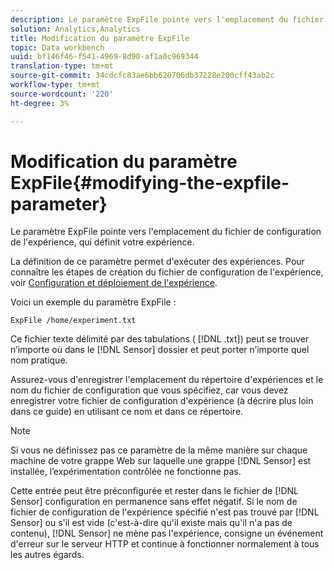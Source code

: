 ```yaml
---
description: Le paramètre ExpFile pointe vers l'emplacement du fichier de configuration de l'expérience, qui définit votre expérience.
solution: Analytics,Analytics
title: Modification du paramètre ExpFile
topic: Data workbench
uuid: bf146f46-f541-4969-8d90-af1a0c969344
translation-type: tm+mt
source-git-commit: 34cdcfc83ae6bb620706db37228e200cff43ab2c
workflow-type: tm+mt
source-wordcount: '220'
ht-degree: 3%

---
```



# Modification du paramètre ExpFile{#modifying-the-expfile-parameter}

Le paramètre ExpFile pointe vers l&#39;emplacement du fichier de configuration de l&#39;expérience, qui définit votre expérience.

La définition de ce paramètre permet d&#39;exécuter des expériences. Pour connaître les étapes de création du fichier de configuration de l&#39;expérience, voir [Configuration et déploiement de l&#39;expérience](../../../home/c-undst-ctrld-exp/t-crt-ctrld-exp/c-cnfg-dply-exp.md#concept-50f1de0242904698937bb72b3ea1b429).

Voici un exemple du paramètre ExpFile :

```
ExpFile /home/experiment.txt
```

Ce fichier texte délimité par des tabulations ( [!DNL .txt]) peut se trouver n’importe où dans le [!DNL Sensor] dossier et peut porter n’importe quel nom pratique.

Assurez-vous d&#39;enregistrer l&#39;emplacement du répertoire d&#39;expériences et le nom du fichier de configuration que vous spécifiez, car vous devez enregistrer votre fichier de configuration d&#39;expérience (à décrire plus loin dans ce guide) en utilisant ce nom et dans ce répertoire.

>[!NOTE]
>
>Si vous ne définissez pas ce paramètre de la même manière sur chaque machine de votre grappe Web sur laquelle une grappe [!DNL Sensor] est installée, l’expérimentation contrôlée ne fonctionne pas.

Cette entrée peut être préconfigurée et rester dans le fichier de [!DNL Sensor] configuration en permanence sans effet négatif. Si le nom de fichier de configuration de l&#39;expérience spécifié n&#39;est pas trouvé par [!DNL Sensor] ou s&#39;il est vide (c&#39;est-à-dire qu&#39;il existe mais qu&#39;il n&#39;a pas de contenu), [!DNL Sensor] ne mène pas l&#39;expérience, consigne un événement d&#39;erreur sur le serveur HTTP et continue à fonctionner normalement à tous les autres égards.
